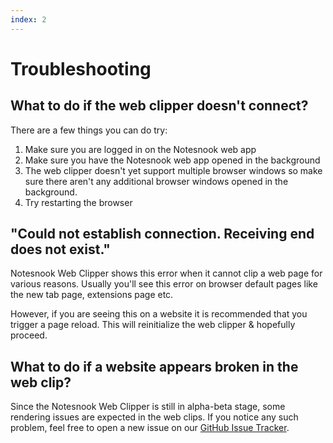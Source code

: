 ```yaml
---
index: 2
---
```


# Troubleshooting

## What to do if the web clipper doesn't connect?

There are a few things you can do try:

1. Make sure you are logged in on the Notesnook web app
2. Make sure you have the Notesnook web app opened in the background
3. The web clipper doesn't yet support multiple browser windows so make sure there aren't any additional browser windows opened in the background.
4. Try restarting the browser

## "Could not establish connection. Receiving end does not exist."

Notesnook Web Clipper shows this error when it cannot clip a web page for various reasons. Usually you'll see this error on browser default pages like the new tab page, extensions page etc.

However, if you are seeing this on a website it is recommended that you trigger a page reload. This will reinitialize the web clipper & hopefully proceed.

## What to do if a website appears broken in the web clip?

Since the Notesnook Web Clipper is still in alpha-beta stage, some rendering issues are expected in the web clips. If you notice any such problem, feel free to open a new issue on our [GitHub Issue Tracker](https://github.com/streetwriters/notesnook/issues/new/choose).
